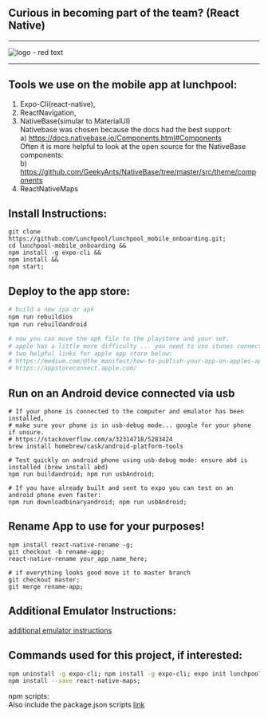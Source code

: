 ## Curious in becoming part of the team? (React Native)

<hr/>

![logo - red text](https://user-images.githubusercontent.com/7960991/48717575-b9160180-ebe7-11e8-9786-68980dab412f.png)

<hr/>

## Tools we use on the mobile app at lunchpool:
1) Expo-Cli(react-native),
2) ReactNavigation,
3) NativeBase(simular to MaterialUI)
  <br/>Nativebase was chosen because the docs had the best support:
  <br/>a) https://docs.nativebase.io/Components.html#Components
  <br/>Often it is more helpful to look at the open source for the NativeBase components:
  <br/>b) https://github.com/GeekyAnts/NativeBase/tree/master/src/theme/components
4) ReactNativeMaps

## Install Instructions:
```
git clone https://github.com/Lunchpool/lunchpool_mobile_onboarding.git;
cd lunchpool-mobile_onboarding &&
npm install -g expo-cli &&
npm install &&
npm start;
```

## Deploy to the app store:

```bash
# build a new ipa or apk
npm run rebuildios
npm run rebuildandroid

# now you can move the apk file to the playstore and your set.
# apple has a little more difficulty ... you need to use itunes connect.
# two helpful links for apple app store below:
# https://medium.com/@the_manifest/how-to-publish-your-app-on-apples-app-store-in-2018-f76f22a5c33a
# https://appstoreconnect.apple.com/
```

## Run on an Android device connected via usb
```
# If your phone is connected to the computer and emulator has been installed,
# make sure your phone is in usb-debug mode... google for your phone if unsure.
# https://stackoverflow.com/a/32314718/5283424
brew install homebrew/cask/android-platform-tools

# Test quickly on android phone using usb-debug mode: ensure abd is installed (brew install abd)
npm run buildandroid; npm run usbAndroid;

# If you have already built and sent to expo you can test on an android phone even faster:
npm run downloadbinaryandroid; npm run usbAndroid;
```

## Rename App to use for your purposes!
```
npm install react-native-rename -g;
git checkout -b rename-app;
react-native-rename your_app_name_here;

# if everything looks good move it to master branch
git checkout master;
git merge rename-app;
```

## Additional Emulator Instructions:
[additional emulator instructions](AdditionalEmulatorInstructions.md)

## Commands used for this project, if interested:
```bash
npm uninstall -g expo-cli; npm install -g expo-cli; expo init lunchpool_mobile_onboarding; cd lunchpool_mobile_onboarding;
npm install --save react-native-maps;
```
npm scripts:
<br/>Also include the package.json scripts [link](package.json)
